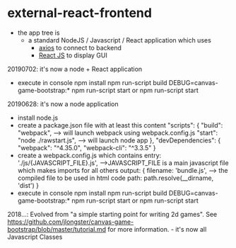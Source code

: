 # external-react-frontend

- the app tree is
    - a standard NodeJS / Javascript / React application which uses 
        - [axios](https://github.com/axios/axios) to connect to backend
        - [React JS](https://reactjs.org/) to display GUI

20190702: it's now a node + React application
- execute in console 
    npm install
    npm run-script build
    DEBUG=canvas-game-bootstrap:* npm run-script start
    or npm run-script start

20190628: it's now a node application
- install node.js
- create a package.json file with at least this content
  "scripts": {
    "build": "webpack", --> will launch webpack using webpack.config.js
    "start": "node ./rawstart.js", --> will launch node app
  },
  "devDependencies": {
    "webpack": "^4.35.0",
    "webpack-cli": "^3.3.5"
  }
- create a webpack.config.js which contains
    entry: './js/{JAVASCRIPT_FILE}.js', -->JAVASCRIPT_FILE is a main javascript file which makes imports for all others
    output: {
        filename: 'bundle.js', --> the compiled file to be used in html code
        path: path.resolve(__dirname, 'dist')
    }
- execute in console 
    npm install
    npm run-script build
    DEBUG=canvas-game-bootstrap:* npm run-script start
    or npm run-script start

2018...:
    Evolved from "a simple starting point for writing 2d games". 
    See https://github.com/jlongster/canvas-game-bootstrap/blob/master/tutorial.md for more information.
    - it's now all Javascript Classes

